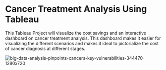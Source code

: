 # Cancer Treatment Analysis Using Tableau 
This Tableau Project will visualize the cost savings and an interactive dashboard on cancer treatment analysis. This dashboard makes it easier for visualizing the different scenarios and makes it ideal to pictorialize the cost of cancer diagnosis at different stages.

![big-data-analysis-pinpoints-cancers-key-vulnerabilities-344470-1280x720](https://user-images.githubusercontent.com/80738185/189358934-9e09fe97-ef58-4870-9152-2e00e523adc2.jpg)
